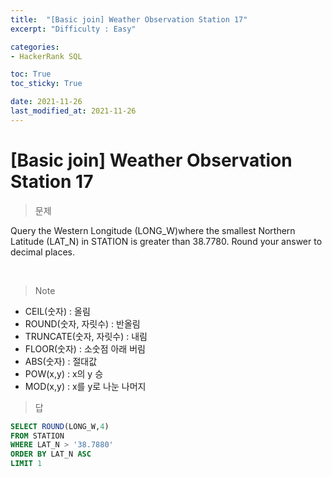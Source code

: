 ```yaml
---
title:  "[Basic join] Weather Observation Station 17"
excerpt: "Difficulty : Easy"

categories:
- HackerRank SQL

toc: True
toc_sticky: True

date: 2021-11-26
last_modified_at: 2021-11-26
---
```


# [Basic join] Weather Observation Station 17

> 문제

Query the Western Longitude (LONG_W)where the smallest Northern Latitude (LAT_N) in STATION is greater than 38.7780. Round your answer to  decimal places.

<br>

> Note

- CEIL(숫자) : 올림
- ROUND(숫자, 자릿수) : 반올림
- TRUNCATE(숫자, 자릿수) : 내림
- FLOOR(숫자) : 소숫점 아래 버림
- ABS(숫자) : 절대값
- POW(x,y) : x의 y 승
- MOD(x,y) : x를 y로 나눈 나머지

> 답

```sql
SELECT ROUND(LONG_W,4)
FROM STATION
WHERE LAT_N > '38.7880'
ORDER BY LAT_N ASC
LIMIT 1
```

